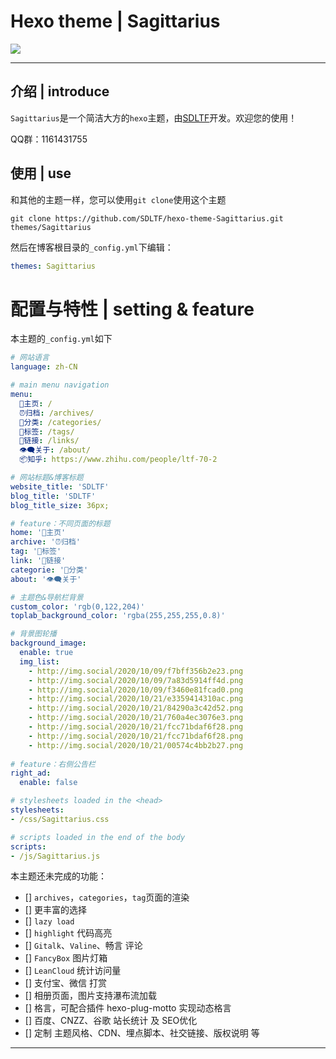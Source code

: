 # Hexo theme | Sagittarius

![](http://img.social/2020/10/09/26f625336a951.png)


---
## 介绍 | introduce
``Sagittarius``是一个简洁大方的``hexo``主题，由[SDLTF](https://sdltf.info)开发。欢迎您的使用！

QQ群：1161431755

## 使用 | use
和其他的主题一样，您可以使用``git clone``使用这个主题

```git
git clone https://github.com/SDLTF/hexo-theme-Sagittarius.git themes/Sagittarius
```

然后在博客根目录的``_config.yml``下编辑：
```yml
themes: Sagittarius
```

# 配置与特性 | setting & feature

本主题的``_config.yml``如下
```yml
# 网站语言
language: zh-CN

# main menu navigation
menu:
  📖主页: /
  ⏰归档: /archives/
  📂分类: /categories/
  🔖标签: /tags/
  🔗链接: /links/
  👁‍🗨关于: /about/
  📦知乎: https://www.zhihu.com/people/ltf-70-2

# 网站标题&博客标题
website_title: 'SDLTF'
blog_title: 'SDLTF'
blog_title_size: 36px;

# feature：不同页面的标题
home: '📖主页'
archive: '⏰归档'
tag: '🔖标签'
link: '🔗链接'
categorie: '📂分类'
about: '👁‍🗨关于'

# 主题色&导航栏背景
custom_color: 'rgb(0,122,204)'
toplab_background_color: 'rgba(255,255,255,0.8)'

# 背景图轮播
background_image:
  enable: true
  img_list:
    - http://img.social/2020/10/09/f7bff356b2e23.png
    - http://img.social/2020/10/09/7a83d5914ff4d.png
    - http://img.social/2020/10/09/f3460e81fcad0.png
    - http://img.social/2020/10/21/e3359414310ac.png
    - http://img.social/2020/10/21/84290a3c42d52.png
    - http://img.social/2020/10/21/760a4ec3076e3.png
    - http://img.social/2020/10/21/fcc71bdaf6f28.png
    - http://img.social/2020/10/21/fcc71bdaf6f28.png
    - http://img.social/2020/10/21/00574c4bb2b27.png
    
# feature：右侧公告栏
right_ad:
  enable: false

# stylesheets loaded in the <head>
stylesheets:
- /css/Sagittarius.css

# scripts loaded in the end of the body
scripts:
- /js/Sagittarius.js

```

本主题还未完成的功能：

- [] ``archives``，``categories``，``tag``页面的渲染
- [] 更丰富的选择
- [] ``lazy load``
- [] ``highlight`` 代码高亮
- [] ``Gitalk``、``Valine``、畅言 评论
- [] ``FancyBox`` 图片灯箱
- [] ``LeanCloud`` 统计访问量
- [] 支付宝、微信 打赏
- [] 相册页面，图片支持瀑布流加载
- [] 格言，可配合插件 hexo-plug-motto 实现动态格言
- [] 百度、CNZZ、谷歌 站长统计 及 SEO优化
- [] 定制 主题风格、CDN、埋点脚本、社交链接、版权说明 等

---
